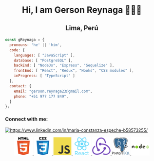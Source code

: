 <h1 align="center">Hi, I am Gerson Reynaga 👨🏻‍💻</h1>
<h2 align="center">Lima, Perú</h2>

```js
const gReynaga = {
  pronouns: 'he' || 'him',
  code: {
    languages: [ "JavaScript" ],
    database: [ "PostgreSQL" ],
    backEnd: [ "NodeJs", "Express", "Sequelize" ],
    frontEnd: [ "React", "Redux", "Hooks", "CSS modules" ],
    inProgress: [ "TypeScript" ]
  },
  contact: {
    email: "gerson.reynaga23@gmail.com",
    phone: "+51 977 177 849",
  }
};
```
<h3 align="left">Connect with me:</h3>
<p align="left">
<a href="https://www.linkedin.com/in/gerson-moises-reynaga-sotelo/" target="blank"><img align="center" src="https://raw.githubusercontent.com/rahuldkjain/github-profile-readme-generator/master/src/images/icons/Social/linked-in-alt.svg" alt="https://www.linkedin.com/in/maria-constanza-espeche-b58573255/" height="30" width="40" /></a>
</p>

<div align="center">
<a href="https://www.w3schools.com/html/default.asp">
<img src="https://raw.githubusercontent.com/devicons/devicon/master/icons/html5/html5-original-wordmark.svg" alt="html5" width="60"/>
</a>
<a href="https://www.w3schools.com/css/">
<img src="https://raw.githubusercontent.com/devicons/devicon/master/icons/css3/css3-original-wordmark.svg" alt="css3" width="60" />
</a>
<a href="https://developer.mozilla.org/en-US/docs/Web/JavaScript">
<img src="https://raw.githubusercontent.com/devicons/devicon/master/icons/javascript/javascript-original.svg" alt="javascript" width="60" />
</a>
<a href= "https://react.dev/">
<img src="https://raw.githubusercontent.com/devicons/devicon/master/icons/react/react-original-wordmark.svg" alt="react" width="60" />
</a>
<a href= "https://redux.js.org/">
<img src="https://raw.githubusercontent.com/devicons/devicon/master/icons/redux/redux-original.svg" alt="redux" width="60" />
</a>
<a href="https://www.postgresql.org/">
<img src="https://raw.githubusercontent.com/devicons/devicon/master/icons/postgresql/postgresql-original-wordmark.svg" alt="postgresql" width="60" />
</a>
<a href="https://nodejs.org/en/docs">
<img src="https://raw.githubusercontent.com/devicons/devicon/master/icons/nodejs/nodejs-original-wordmark.svg" alt="nodejs" width="60" />
</a>
</div>
